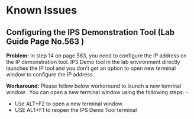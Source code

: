# Known Issues 


## Configuring the IPS Demonstration Tool (Lab Guide Page No.563 )

**Problem:** In step 14 on page 563, you need to configure the IP address on the IP demonstration tool. IPS Demo tool in the lab environment directly launches the IP tool and you don't get an option to open new terminal window to configure the IP address. 

**Workaround:** Please follow below workaround to launch a new temrinal window.. You can open a new terminal window using the following steps: -

* Use ALT+F2 to open a new terminal window.
* USE ALT+F1 to reopen the IPS Demo Tool terminal
